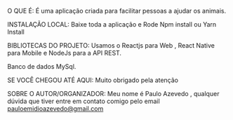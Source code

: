 O QUE É:
É uma aplicação criada para facilitar pessoas a ajudar os animais.


INSTALAÇÃO LOCAL:
Baixe toda a aplicação e Rode Npm install ou Yarn Install

BIBLIOTECAS DO PROJETO:
Usamos o Reactjs para Web , React Native para Mobile e NodeJs para a API REST.

Banco de dados MySql.


SE VOCÊ CHEGOU ATÉ AQUI:
Muito obrigado pela atenção

SOBRE O AUTOR/ORGANIZADOR:
Meu nome é Paulo Azevedo , qualquer dúvida que tiver entre em contato comigo pelo email pauloemidioazevedo@gmail.com